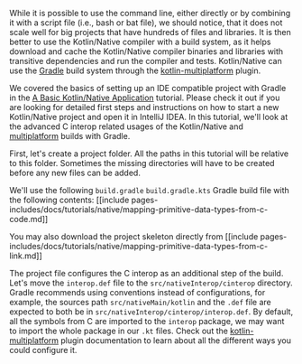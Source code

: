 
While it is possible to use the command line, either directly or
by combining it with a script file (i.e., bash or bat file), we should notice,
that it does not scale well for big projects that have hundreds of files and libraries.
It is then better to use the Kotlin/Native compiler with a build system, as it
helps download and cache the Kotlin/Native compiler binaries and libraries with
transitive dependencies and run the compiler and tests.
Kotlin/Native can use the [Gradle](https://gradle.org) build system through the
[kotlin-multiplatform](/docs/reference/building-mpp-with-gradle.html) plugin.

We covered the basics of setting up an IDE compatible project with Gradle in the
[A Basic Kotlin/Native Application](basic-kotlin-native-app.html#create-gradle-project)
tutorial. Please check it out if you are looking for detailed first steps
and instructions on how to start a new Kotlin/Native project and open it in IntelliJ IDEA.
In this tutorial, we'll look at the advanced C interop related usages of the Kotlin/Native 
and
[multiplatform](/docs/reference/building-mpp-with-gradle.html)
builds with Gradle.

First, let's create a project folder. All the paths in this tutorial will be relative to this folder. Sometimes
the missing directories will have to be created before any new files can be added.

We'll use the following 
<span class="multi-language-span" data-lang="groovy">
`build.gradle` 
</span>
<span class="multi-language-span" data-lang="kotlin">
`build.gradle.kts` 
</span>
Gradle build file with the following contents:
[[include pages-includes/docs/tutorials/native/mapping-primitive-data-types-from-c-code.md]]

You may also download the project skeleton directly from 
[[include pages-includes/docs/tutorials/native/mapping-primitive-data-types-from-c-link.md]]


The project file configures the C interop as an additional step of the build.
Let's move the `interop.def` file to the `src/nativeInterop/cinterop` directory.
Gradle recommends using conventions instead of configurations,
for example, the sources path `src/nativeMain/kotlin` and the 
`.def` file are expected to both be in `src/nativeInterop/cinterop/interop.def`.
By default, all the symbols from C are imported to the `interop` package,
we may want to import the whole package in our `.kt` files.
Check out the [kotlin-multiplatform](/docs/reference/building-mpp-with-gradle.html)
plugin documentation to learn about all the different ways you could configure it.
